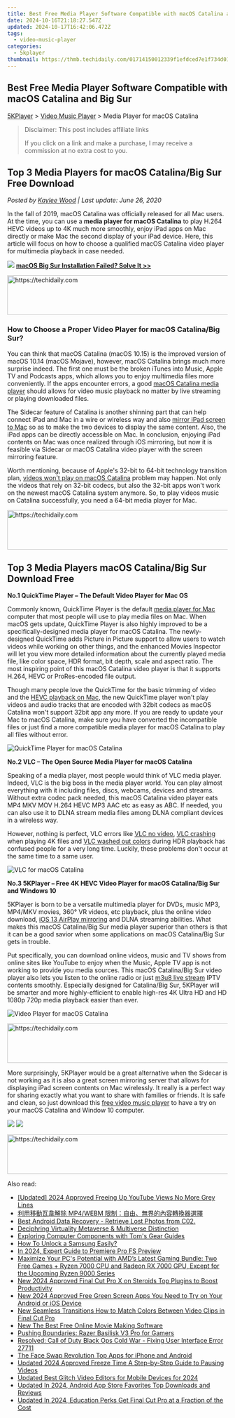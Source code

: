 ```yaml
---
title: Best Free Media Player Software Compatible with macOS Catalina and Big Sur
date: 2024-10-16T21:18:27.547Z
updated: 2024-10-17T16:42:06.472Z
tags:
  - video-music-player
categories:
  - 5kplayer
thumbnail: https://thmb.techidaily.com/01714150012339f1efdced7e1f734d013877746c193a3029a59cdde359ecf8d8.jpg
---
```


## Best Free Media Player Software Compatible with macOS Catalina and Big Sur

[5KPlayer](https://tools.techidaily.com/5kplayer/products/) \> [Video Music Player](https://tools.techidaily.com/5kplayer/video-music-player/) \> Media Player for macOS Catalina

>  Disclaimer: This post includes affiliate links
>
>  If you click on a link and make a purchase, I may receive a commission at no extra cost to you.
>

## Top 3 Media Players for macOS Catalina/Big Sur Free Download

 _Posted by [Kaylee Wood](https://www.quora.com/profile/Amanda-Hu-21) | Last update: June 26, 2020_

In the fall of 2019, macOS Catalina was officially released for all Mac users. At the time, you can use a **media player for macOS Catalina** to play H.264 HEVC videos up to 4K much more smoothly, enjoy iPad apps on Mac directly or make Mac the second display of your iPad device. Here, this article will focus on how to choose a qualified macOS Catalina video player for multimedia playback in case needed.

![](https://www.5kplayer.com/video-music-player/img/hot-icon.png) [**macOS Big Sur Installation Failed? Solve It >>**](https://tools.techidaily.com/5kplayer/video-music-player/)

<!-- affiliate ads begin -->
<a href="https://appsumo.8odi.net/c/5597632/2118311/7443" target="_top" id="2118311">
  <img src="//a.impactradius-go.com/display-ad/7443-2118311" border="0" alt="https://techidaily.com" width="728" height="90"/>
</a>
<img height="0" width="0" src="https://appsumo.8odi.net/i/5597632/2118311/7443" style="position:absolute;visibility:hidden;" border="0" />
<!-- affiliate ads end -->

### How to Choose a Proper Video Player for macOS Catalina/Big Sur?

You can think that macOS Catalina (macOS 10.15) is the improved version of macOS 10.14 (macOS Mojave), however, macOS Catalina brings much more surprise indeed. The first one must be the broken iTunes into Music, Apple TV and Podcasts apps, which allows you to enjoy multimedia files more conveniently. If the apps encounter errors, a good [macOS Catalina media player](https://tools.techidaily.com/5kplayer/video-music-player/) should allows for video music playback no matter by live streaming or playing downloaded files. 

The Sidecar feature of Catalina is another shinning part that can help connect iPad and Mac in a wire or wireless way and also [mirror iPad screen to Mac](https://tools.techidaily.com/5kplayer/airplay/) so as to make the two devices to display the same content. Also, the iPad apps can be directly accessible on Mac. In conclusion, enjoying iPad contents on Mac was once realized through iOS mirroring, but now it is feasible via Sidecar or macOS Catalina video player with the screen mirroring feature.

Worth mentioning, because of Apple's 32-bit to 64-bit technology transition plan, [videos won't play on macOS Catalina](https://tools.techidaily.com/5kplayer/video-music-player/) problem may happen. Not only the videos that rely on 32-bit codecs, but also the 32-bit apps won't work on the newest macOS Catalina system anymore. So, to play videos music on Catalina successfully, you need a 64-bit media player for Mac.

<!-- affiliate ads begin -->
<a href="https://appsumo.8odi.net/c/5597632/2037351/7443" target="_top" id="2037351">
  <img src="//a.impactradius-go.com/display-ad/7443-2037351" border="0" alt="https://techidaily.com" width="728" height="90"/>
</a>
<img height="0" width="0" src="https://appsumo.8odi.net/i/5597632/2037351/7443" style="position:absolute;visibility:hidden;" border="0" />
<!-- affiliate ads end -->

## Top 3 Media Players macOS Catalina/Big Sur Download Free

**No.1 QuickTime Player – The Default Video Player for Mac OS**

Commonly known, QuickTime Player is the default [media player for Mac](https://tools.techidaily.com/5kplayer/video-music-player/) computer that most people will use to play media files on Mac. When macOS gets update, QuickTime Player is also highly improved to be a specifically-designed media player for macOS Catalina. The newly-designed QuickTime adds Picture in Picture support to allow users to watch videos while working on other things, and the enhanced Movies Inspector will let you view more detailed information about the currently played media file, like color space, HDR format, bit depth, scale and aspect ratio. The most inspiring point of this macOS Catalina video player is that it supports H.264, HEVC or ProRes-encoded file output.

Though many people love the QuickTime for the basic trimming of video and the [HEVC playback on Mac](https://tools.techidaily.com/5kplayer/video-music-player/), the new QuickTime player won't play videos and audio tracks that are encoded with 32bit codecs as macOS Catalina won't support 32bit app any more. If you are ready to update your Mac to macOS Catalina, make sure you have converted the incompatible files or just find a more compatible media player for macOS Catalina to play all files without error.

![QuickTime Player for macOS Catalina](https://www.5kplayer.com/video-music-player/img/quicktime-for-macos-catalina.jpg) 

**No.2 VLC – The Open Source Media Player for macOS Catalina**

Speaking of a media player, most people would think of VLC media player. Indeed, VLC is the big boss in the media player world. You can play almost everything with it including files, discs, webcams, devices and streams. Without extra codec pack needed, this macOS Catalina video player eats MP4 MKV MOV H.264 HEVC MP3 AAC etc as easy as ABC. If needed, you can also use it to DLNA stream media files among DLNA compliant devices in a wireless way.

However, nothing is perfect, VLC errors like [VLC no video](https://tools.techidaily.com/5kplayer/products/), [VLC crashing](https://tools.techidaily.com/5kplayer/products/) when playing 4K files and [VLC washed out colors](https://tools.techidaily.com/5kplayer/products/) during HDR playback has confused people for a very long time. Luckily, these problems don't occur at the same time to a same user.

![VLC for macOS Catalina](https://www.5kplayer.com/video-music-player/img/hevc-player-mac-vlc.jpg) 

**No.3 5KPlayer – Free 4K HEVC Video Player for macOS Catalina/Big Sur and Windows 10**

5KPlayer is born to be a versatile multimedia player for DVDs, music MP3, MP4/MKV movies, 360° VR videos, etc playback, plus the online video download, [iOS 13 AirPlay mirroring](https://tools.techidaily.com/5kplayer/airplay/) and DLNA streaming abilities. What makes this macOS Catalina/Big Sur media player superior than others is that it can be a good savior when some applications on macOS Catalina/Big Sur gets in trouble.

Put specifically, you can download online videos, music and TV shows from online sites like YouTube to enjoy when the Music, Apple TV app is not working to provide you media sources. This macOS Catalina/Big Sur video player also lets you listen to the online radio or just [m3u8 live stream](https://tools.techidaily.com/5kplayer/video-music-player/) IPTV contents smoothly. Especially designed for Catalina/Big Sur, 5KPlayer will be smarter and more highly-efficient to enable high-res 4K Ultra HD and HD 1080p 720p media playback easier than ever.

![Video Player for macOS Catalina](https://www.5kplayer.com/video-music-player/img/hevc-player-mac.jpg) 

<!-- affiliate ads begin -->
<a href="https://aligracehair.sjv.io/c/5597632/1948895/19272" target="_top" id="1948895">
  <img src="//a.impactradius-go.com/display-ad/19272-1948895" border="0" alt="https://techidaily.com" width="728" height="90"/>
</a>
<img height="0" width="0" src="https://aligracehair.sjv.io/i/5597632/1948895/19272" style="position:absolute;visibility:hidden;" border="0" />
<!-- affiliate ads end -->

More surprisingly, 5KPlayer would be a great alternative when the Sidecar is not working as it is also a great screen mirroring server that allows for displaying iPad screen contents on Mac wirelessly. It really is a perfect way for sharing exactly what you want to share with families or friends. It is safe and clean, so just download this [free video music player](https://tools.techidaily.com/5kplayer/video-music-player/) to have a try on your macOS Catalina and Window 10 computer.

[![](https://www.5kplayer.com/video-music-player/../button/freedownbackmac.png)](https://tools.techidaily.com/5kplayer/products/) [![](https://www.5kplayer.com/video-music-player/../button/freedownwhitewin.png)](https://tools.techidaily.com/5kplayer/products/)

<!-- affiliate ads begin -->
<a href="https://appsumo.8odi.net/c/5597632/2123748/7443" target="_top" id="2123748">
  <img src="//a.impactradius-go.com/display-ad/7443-2123748" border="0" alt="https://techidaily.com" width="600" height="90"/>
</a>
<img height="0" width="0" src="https://appsumo.8odi.net/i/5597632/2123748/7443" style="position:absolute;visibility:hidden;" border="0" />
<!-- affiliate ads end -->

<ins class="adsbygoogle"
     style="display:block"
     data-ad-format="autorelaxed"
     data-ad-client="ca-pub-7571918770474297"
     data-ad-slot="1223367746"></ins>

<ins class="adsbygoogle"
     style="display:block"
     data-ad-client="ca-pub-7571918770474297"
     data-ad-slot="8358498916"
     data-ad-format="auto"
     data-full-width-responsive="true"></ins>

<span class="atpl-alsoreadstyle">Also read:</span>
<div><ul>
<li><a href="https://youtube-docs.techidaily.com/ed-2024-approved-freeing-up-youtube-views-no-more-grey-lines/"><u>[Updated] 2024 Approved Freeing Up YouTube Views No More Grey Lines</u></a></li>
<li><a href="https://vp-tips.techidaily.com/mp4webm/"><u>利用移動瓦韋解除 MP4/WEBM 限制：自由、無界的內容轉換器選擇</u></a></li>
<li><a href="https://phone-solutions.techidaily.com/best-android-data-recovery-retrieve-lost-photos-from-c02-by-fonelab-android-recover-photos/"><u>Best Android Data Recovery - Retrieve Lost Photos from C02.</u></a></li>
<li><a href="https://fox-boxes.techidaily.com/deciphring-virtuality-metaverse-and-multiverse-distinction/"><u>Deciphring Virtuality Metaverse & Multiverse Distinction</u></a></li>
<li><a href="https://hardware-tips.techidaily.com/exploring-computer-components-with-toms-gear-guides/"><u>Exploring Computer Components with Tom's Gear Guides</u></a></li>
<li><a href="https://android-unlock.techidaily.com/how-to-unlock-a-samsung-easily-by-drfone-android/"><u>How To Unlock a Samsung Easily?</u></a></li>
<li><a href="https://some-techniques.techidaily.com/in-2024-expert-guide-to-premiere-pro-fs-preview/"><u>In 2024, Expert Guide to Premiere Pro FS Preview</u></a></li>
<li><a href="https://hardware-help.techidaily.com/maximize-your-pcs-potential-with-amds-latest-gaming-bundle-two-free-games-plus-ryzen-7000-cpu-and-radeon-rx-7000-gpu-except-for-the-upcoming-ryzen-9000-seri26/"><u>Maximize Your PC's Potential with AMD’s Latest Gaming Bundle: Two Free Games + Ryzen 7000 CPU and Radeon RX 7000 GPU, Except for the Upcoming Ryzen 9000 Series</u></a></li>
<li><a href="https://video-ai-editor.techidaily.com/new-2024-approved-final-cut-pro-x-on-steroids-top-plugins-to-boost-productivity/"><u>New 2024 Approved Final Cut Pro X on Steroids Top Plugins to Boost Productivity</u></a></li>
<li><a href="https://video-ai-editor.techidaily.com/new-2024-approved-free-green-screen-apps-you-need-to-try-on-your-android-or-ios-device/"><u>New 2024 Approved Free Green Screen Apps You Need to Try on Your Android or iOS Device</u></a></li>
<li><a href="https://video-ai-editor.techidaily.com/new-seamless-transitions-how-to-match-colors-between-video-clips-in-final-cut-pro/"><u>New Seamless Transitions How to Match Colors Between Video Clips in Final Cut Pro</u></a></li>
<li><a href="https://video-ai-editor.techidaily.com/new-the-best-free-online-movie-making-software/"><u>New The Best Free Online Movie Making Software</u></a></li>
<li><a href="https://games-able.techidaily.com/pushing-boundaries-razer-basilisk-v3-pro-for-gamers/"><u>Pushing Boundaries: Razer Basilisk V3 Pro for Gamers</u></a></li>
<li><a href="https://win-able.techidaily.com/resolved-call-of-duty-black-ops-cold-war-fixing-user-interface-error-27711/"><u>Resolved: Call of Duty Black Ops Cold War - Fixing User Interface Error 27711</u></a></li>
<li><a href="https://video-ai-editor.techidaily.com/the-face-swap-revolution-top-apps-for-iphone-and-android/"><u>The Face Swap Revolution Top Apps for iPhone and Android</u></a></li>
<li><a href="https://video-ai-editor.techidaily.com/updated-2024-approved-freeze-time-a-step-by-step-guide-to-pausing-videos/"><u>Updated 2024 Approved Freeze Time A Step-by-Step Guide to Pausing Videos</u></a></li>
<li><a href="https://video-ai-editor.techidaily.com/updated-best-glitch-video-editors-for-mobile-devices-for-2024/"><u>Updated Best Glitch Video Editors for Mobile Devices for 2024</u></a></li>
<li><a href="https://video-ai-editor.techidaily.com/updated-in-2024-android-app-store-favorites-top-downloads-and-reviews/"><u>Updated In 2024, Android App Store Favorites Top Downloads and Reviews</u></a></li>
<li><a href="https://video-ai-editor.techidaily.com/updated-in-2024-education-perks-get-final-cut-pro-at-a-fraction-of-the-cost/"><u>Updated In 2024, Education Perks Get Final Cut Pro at a Fraction of the Cost</u></a></li>
</ul></div>

